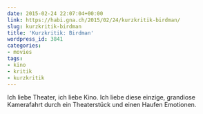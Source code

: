 ```yaml
---
date: 2015-02-24 22:07:04+00:00
link: https://habi.gna.ch/2015/02/24/kurzkritik-birdman/
slug: kurzkritik-birdman
title: 'Kurzkritik: Birdman'
wordpress_id: 3841
categories:
- movies
tags:
- kino
- kritik
- kurzkritik
---
```


Ich liebe Theater, ich liebe Kino.
Ich liebe diese einzige, grandiose Kamerafahrt durch ein Theaterstück und einen Haufen Emotionen.